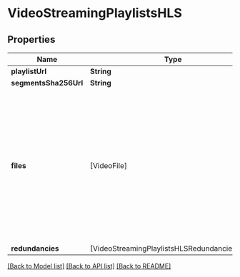 # VideoStreamingPlaylistsHLS

## Properties
Name | Type | Description | Notes
------------ | ------------- | ------------- | -------------
**playlistUrl** | **String** |  | [optional] 
**segmentsSha256Url** | **String** |  | [optional] 
**files** | [VideoFile] | Video files associated to this playlist.  The difference with the root &#x60;files&#x60; property is that these files are fragmented, so they can be used in this streaming playlist (HLS, etc.)  | [optional] 
**redundancies** | [VideoStreamingPlaylistsHLSRedundanciesInner] |  | [optional] 

[[Back to Model list]](../README.md#documentation-for-models) [[Back to API list]](../README.md#documentation-for-api-endpoints) [[Back to README]](../README.md)


